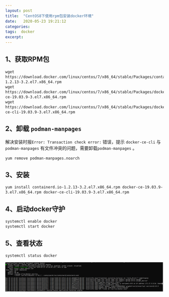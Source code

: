```yaml
---
layout: post
title:  "CentOS8下使用rpm包安装docker环境"
date:   2020-05-23 19:21:12
categories: 
tags:  docker
excerpt: 
---
```


## 1、获取RPM包

```
wget https://download.docker.com/linux/centos/7/x86_64/stable/Packages/containerd.io-1.2.13-3.2.el7.x86_64.rpm
wget https://download.docker.com/linux/centos/7/x86_64/stable/Packages/docker-ce-19.03.9-3.el7.x86_64.rpm
wget https://download.docker.com/linux/centos/7/x86_64/stable/Packages/docker-ce-cli-19.03.9-3.el7.x86_64.rpm
```

## 2、卸载 `podman-manpages`

解决安装时报`Error: Transaction check error:` 错误，提示 `docker-ce-cli` 与`podman-manpages` 有文件冲突的问题，需要卸载`podman-manpages` 。

```
yum remove podman-manpages.noarch 
```

## 3、安装

```
yum install containerd.io-1.2.13-3.2.el7.x86_64.rpm docker-ce-19.03.9-3.el7.x86_64.rpm docker-ce-cli-19.03.9-3.el7.x86_64.rpm
```

## 4、启动docker守护

```
systemctl enable docker
systemctl start docker
```

## 5、查看状态

```
systemctl status docker
```

![image-20200523151439937](/images/posts/2020/image-20200523151439937.png)
